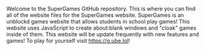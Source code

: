 Welcome to the SuperGames GitHub repository. This is where you can find all of the website files for the SuperGames website. 
SuperGames is an unblockd games website that allows students in school play games! This website uses JavaScript to create about:blank
windows and "cloak" games inside of them. This website will be update frequently with new features and games! To play for yourself visit https://g.ube.lol!

